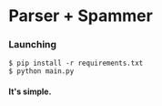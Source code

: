 # Parser + Spammer
### Launching
```shell
$ pip install -r requirements.txt
$ python main.py
```
#### It's simple.